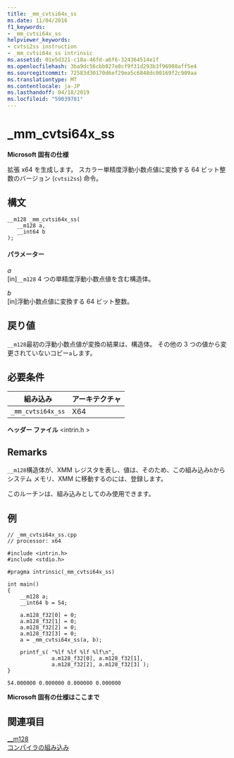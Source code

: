```yaml
---
title: _mm_cvtsi64x_ss
ms.date: 11/04/2016
f1_keywords:
- _mm_cvtsi64x_ss
helpviewer_keywords:
- cvtsi2ss instruction
- _mm_cvtsi64x_ss intrinsic
ms.assetid: 01e5d321-c18a-46fd-a6f6-324364514e1f
ms.openlocfilehash: 3ba9dc56cbb027e8cf9f31d293b3f96908aff5e4
ms.sourcegitcommit: 72583d30170d6ef29ea5c6848dc00169f2c909aa
ms.translationtype: MT
ms.contentlocale: ja-JP
ms.lasthandoff: 04/18/2019
ms.locfileid: "59039781"
---
```

# <a name="mmcvtsi64xss"></a>_mm_cvtsi64x_ss

**Microsoft 固有の仕様**

拡張 x64 を生成します。 スカラー単精度浮動小数点値に変換する 64 ビット整数のバージョン (`cvtsi2ss`) 命令。

## <a name="syntax"></a>構文

```
__m128 _mm_cvtsi64x_ss(
   __m128 a,
   __int64 b
);
```

#### <a name="parameters"></a>パラメーター

*a*<br/>
[in]`__m128` 4 つの単精度浮動小数点値を含む構造体。

*b*<br/>
[in]浮動小数点値に変換する 64 ビット整数。

## <a name="return-value"></a>戻り値

`__m128`最初の浮動小数点値が変換の結果は、構造体。 その他の 3 つの値から変更されていないコピー`a`します。

## <a name="requirements"></a>必要条件

|組み込み|アーキテクチャ|
|---------------|------------------|
|`_mm_cvtsi64x_ss`|X64|

**ヘッダー ファイル** \<intrin.h >

## <a name="remarks"></a>Remarks

`__m128`構造体が、XMM レジスタを表し、値は、そのため、この組み込み`b`からシステム メモリ、XMM に移動するのには、登録します。

このルーチンは、組み込みとしてのみ使用できます。

## <a name="example"></a>例

```
// _mm_cvtsi64x_ss.cpp
// processor: x64

#include <intrin.h>
#include <stdio.h>

#pragma intrinsic(_mm_cvtsi64x_ss)

int main()
{
    __m128 a;
    __int64 b = 54;

    a.m128_f32[0] = 0;
    a.m128_f32[1] = 0;
    a.m128_f32[2] = 0;
    a.m128_f32[3] = 0;
    a = _mm_cvtsi64x_ss(a, b);

    printf_s( "%lf %lf %lf %lf\n",
              a.m128_f32[0], a.m128_f32[1],
              a.m128_f32[2], a.m128_f32[3] );
}
```

```Output
54.000000 0.000000 0.000000 0.000000
```

**Microsoft 固有の仕様はここまで**

## <a name="see-also"></a>関連項目

[__m128](../cpp/m128.md)<br/>
[コンパイラの組み込み](../intrinsics/compiler-intrinsics.md)
